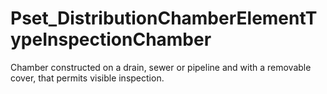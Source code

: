 # Pset_DistributionChamberElementTypeInspectionChamber

Chamber constructed on a drain, sewer or pipeline and with a removable cover, that permits visible inspection.
